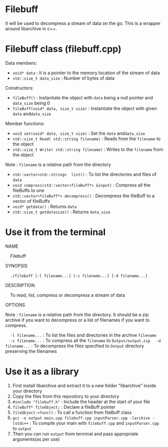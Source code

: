 # Filebuff
It will be used to decompress a stream of data on the go.
This is a wrapper around libarchive in c++.

# Filebuff class (filebuff.cpp)
Data members:
   * `void* data` : It is a pointer to the memory location of the stream of data
   * `std::size_t data_size` : Number of bytes of data

Constructors:
   * `fileBuff()` : Instantiate the object with `data` being a null pointer and `data_size` being 0
   * `fileBuff(void* data, size_t size)` : Instantiate the object with given `data` and`data_size`

Member functions:
   * `void set(void* data, size_t size)` : Set the `data` and`data_size`
   * `std::size_t Read( std::string filename)` : Reads from the `filename` to the object
   * `std::size_t Write( std::string filename)` : Writes to the `filename` from the object
   
Note : `filename` is a relative path from the directory

   * `std::vector<std::string>  list()` : To list the directories and files of `data`
   * `void compress(std::vector<fileBuff*> &input)` : Compress all the fileBuffs to one
   * `std::vector<fileBuff*> decompress()` : Decompress the fileBuff to a vector of fileBuffs
   * `void* getdata()` : Returns `data`
   * `std::size_t getdatasize()` :  Returns `data_size`

# Use it from the terminal
NAME

&nbsp;&nbsp;&nbsp;&nbsp;Filebuff

SYNOPSIS
   
&nbsp;&nbsp;&nbsp;&nbsp;`./filebuff [-l filename...] [-c filename...] [-d filename...]`

DESCRIPTION

&nbsp;&nbsp;&nbsp;&nbsp;To read, list, compress or decompress a stream of data

OPTIONS

Note : `filename` is a relative path from the directory. It should be a zip archive if you want to decompress or a list of filenames if you want to compress.

&nbsp;&nbsp;&nbsp;&nbsp;`-l filename...` : To list the files and directories in the archive `filename`
&nbsp;&nbsp;&nbsp;&nbsp;`-c filename...` : To compress all the `filename` to `Output/output.zip`
&nbsp;&nbsp;&nbsp;&nbsp;`-d filename...` : To decompress the files specified to `Output` directory preserving the filenames


# Use it as a library
1. First install libarchive and extract it to a new folder "libarchive" inside your directory
2. Copy the files from this repository to your directory
3. `#include "filebuff.h"` : Include the header at the start of your file
4. `fileBuff* fileObject;` : Declare a fileBuff pointer
5. `fileObject->func()` : To call a function from fileBuff class
6. `gcc -o output main.cpp filebuff.cpp inputParser.cpp -larchive -lstdc++` : To compile your main with `filebuff.cpp` and `inputParser.cpp` to `output`
7. Then you can run `output` from terminal and pass appropriate arguments(as per use)
